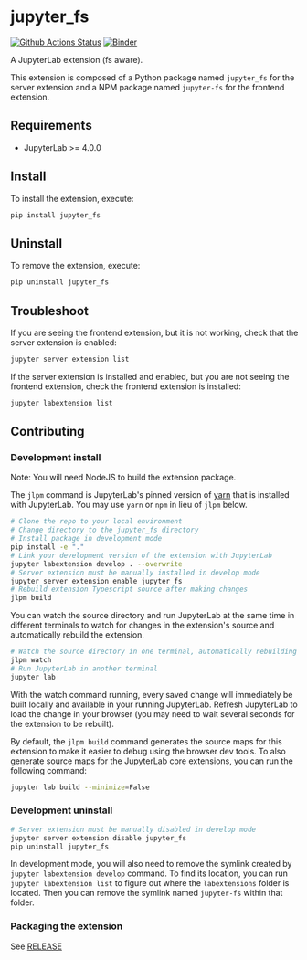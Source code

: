 # jupyter_fs

[![Github Actions Status](https://github.com/YUUU23/nb-fs-commit.git/workflows/Build/badge.svg)](https://github.com/YUUU23/nb-fs-commit.git/actions/workflows/build.yml)
[![Binder](https://mybinder.org/badge_logo.svg)](https://mybinder.org/v2/gh/YUUU23/nb-fs-commit.git/main?urlpath=lab)


A JupyterLab extension (fs aware).

This extension is composed of a Python package named `jupyter_fs`
for the server extension and a NPM package named `jupyter-fs`
for the frontend extension.

## Requirements

- JupyterLab >= 4.0.0

## Install

To install the extension, execute:

```bash
pip install jupyter_fs
```

## Uninstall

To remove the extension, execute:

```bash
pip uninstall jupyter_fs
```

## Troubleshoot

If you are seeing the frontend extension, but it is not working, check
that the server extension is enabled:

```bash
jupyter server extension list
```

If the server extension is installed and enabled, but you are not seeing
the frontend extension, check the frontend extension is installed:

```bash
jupyter labextension list
```

## Contributing

### Development install

Note: You will need NodeJS to build the extension package.

The `jlpm` command is JupyterLab's pinned version of
[yarn](https://yarnpkg.com/) that is installed with JupyterLab. You may use
`yarn` or `npm` in lieu of `jlpm` below.

```bash
# Clone the repo to your local environment
# Change directory to the jupyter_fs directory
# Install package in development mode
pip install -e "."
# Link your development version of the extension with JupyterLab
jupyter labextension develop . --overwrite
# Server extension must be manually installed in develop mode
jupyter server extension enable jupyter_fs
# Rebuild extension Typescript source after making changes
jlpm build
```

You can watch the source directory and run JupyterLab at the same time in different terminals to watch for changes in the extension's source and automatically rebuild the extension.

```bash
# Watch the source directory in one terminal, automatically rebuilding when needed
jlpm watch
# Run JupyterLab in another terminal
jupyter lab
```

With the watch command running, every saved change will immediately be built locally and available in your running JupyterLab. Refresh JupyterLab to load the change in your browser (you may need to wait several seconds for the extension to be rebuilt).

By default, the `jlpm build` command generates the source maps for this extension to make it easier to debug using the browser dev tools. To also generate source maps for the JupyterLab core extensions, you can run the following command:

```bash
jupyter lab build --minimize=False
```

### Development uninstall

```bash
# Server extension must be manually disabled in develop mode
jupyter server extension disable jupyter_fs
pip uninstall jupyter_fs
```

In development mode, you will also need to remove the symlink created by `jupyter labextension develop`
command. To find its location, you can run `jupyter labextension list` to figure out where the `labextensions`
folder is located. Then you can remove the symlink named `jupyter-fs` within that folder.

### Packaging the extension

See [RELEASE](RELEASE.md)
